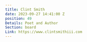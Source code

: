 ```yaml
---
title: Clint Smith
date: 2023-09-27 14:41:00 Z
position: 49
Details: Poet and Author
Section: board
Link: https://www.clintsmithiii.com
---
```


